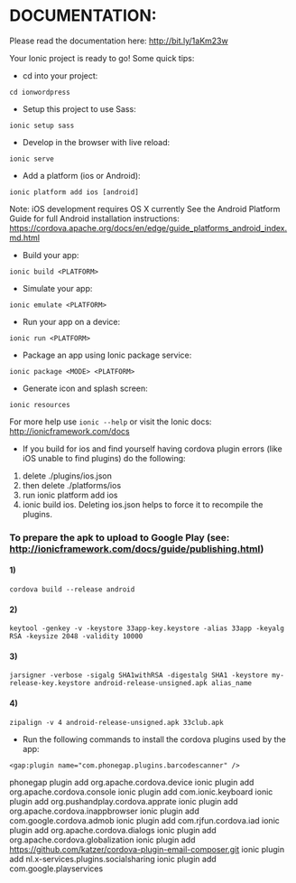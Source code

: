 # DOCUMENTATION:
Please read the documentation here: http://bit.ly/1aKm23w




Your Ionic project is ready to go! Some quick tips:

* cd into your project:
```
cd ionwordpress
```

* Setup this project to use Sass:
```
ionic setup sass
```

* Develop in the browser with live reload:
```
ionic serve
```

* Add a platform (ios or Android):
```
ionic platform add ios [android]
```

Note: iOS development requires OS X currently
See the Android Platform Guide for full Android installation instructions:
https://cordova.apache.org/docs/en/edge/guide_platforms_android_index.md.html

* Build your app:
```
ionic build <PLATFORM>
```

* Simulate your app:
```
ionic emulate <PLATFORM>
```

* Run your app on a device:
```
ionic run <PLATFORM>
```

* Package an app using Ionic package service:
```
ionic package <MODE> <PLATFORM>
```

* Generate icon and splash screen:
```
ionic resources
```

For more help use ```ionic --help``` or visit the Ionic docs: http://ionicframework.com/docs

* If you build for ios and find yourself having cordova plugin errors (like iOS unable to find plugins) do the following:

1. delete ./plugins/ios.json
2. then delete ./platforms/ios
3. run ionic platform add ios
4. ionic build ios.
Deleting ios.json helps to force it to recompile the plugins.



### To prepare the apk to upload to Google Play (see: http://ionicframework.com/docs/guide/publishing.html)
#### 1)
```
cordova build --release android
```
#### 2)
```
keytool -genkey -v -keystore 33app-key.keystore -alias 33app -keyalg RSA -keysize 2048 -validity 10000
```



#### 3)
```
jarsigner -verbose -sigalg SHA1withRSA -digestalg SHA1 -keystore my-release-key.keystore android-release-unsigned.apk alias_name
```
#### 4)
```
zipalign -v 4 android-release-unsigned.apk 33club.apk
```


* Run the following commands to install the cordova plugins used by the app:

 <!-- We'll include the Barcode plugin as an example -->
    <gap:plugin name="com.phonegap.plugins.barcodescanner" />


phonegap plugin add org.apache.cordova.device
ionic plugin add org.apache.cordova.console
ionic plugin add com.ionic.keyboard
ionic plugin add org.pushandplay.cordova.apprate
ionic plugin add org.apache.cordova.inappbrowser
ionic plugin add com.google.cordova.admob
ionic plugin add com.rjfun.cordova.iad
ionic plugin add org.apache.cordova.dialogs
ionic plugin add org.apache.cordova.globalization
ionic plugin add https://github.com/katzer/cordova-plugin-email-composer.git
ionic plugin add nl.x-services.plugins.socialsharing
ionic plugin add com.google.playservices
